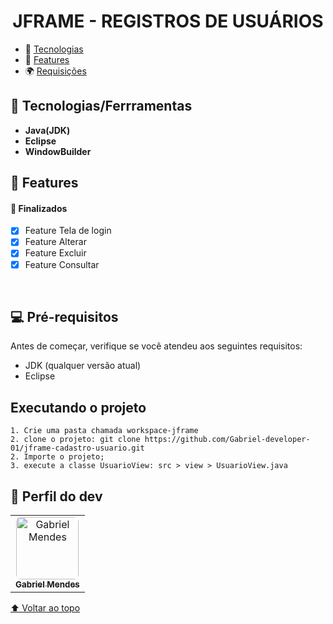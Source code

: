 <h1 id="nome-do-projeto" align="center">JFRAME - REGISTROS DE USUÁRIOS</h1>

  - 🤖 [Tecnologias](#tecnologias)
  - 🎊 [Features](#features)
  - 🌍 [Requisições](#requisicoes)
    


<h2 id="tecnologias">🤖 Tecnologias/Ferrramentas</h2>

- **Java(JDK)**
- **Eclipse**
- **WindowBuilder**

<h2 id="features">🎊 Features</h2>
<h4>🎇 Finalizados</h4>

- [x] Feature Tela de login
- [x] Feature Alterar
- [x] Feature Excluir
- [x] Feature Consultar

<br />

<h2 id="requisicoes">💻 Pré-requisitos</h2>

Antes de começar, verifique se você atendeu aos seguintes requisitos:

* JDK (qualquer versão atual)
* Eclipse
## Executando o projeto

```
1. Crie uma pasta chamada workspace-jframe
2. clone o projeto: git clone https://github.com/Gabriel-developer-01/jframe-cadastro-usuario.git
2. Importe o projeto;
3. execute a classe UsuarioView: src > view > UsuarioView.java
```

## 🤝 Perfil do dev

<table>
  <tr>
    <td align="center">
      <a href="https://www.linkedin.com/in/gabriel-mendes-3a668917b/">
        <img style="border-radius: 8px" src="https://avatars.githubusercontent.com/Gabriel-developer-01" width="100px;" alt="Gabriel Mendes"/><br>
        <sub>
          <b>Gabriel Mendes</b>
        </sub>
      </a>
    </td>
  </tr>
</table>

[⬆ Voltar ao topo](#nome-do-projeto)
